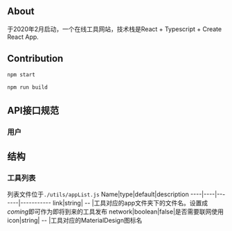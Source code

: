 ## About

于2020年2月启动，一个在线工具网站，技术栈是React + Typescript + Create React App.

## Contribution

```sh
npm start
```

```sh
npm run build
```

## API接口规范

### 用户
## 结构

### 工具列表

列表文件位于`./utils/appList.js`
Name|type|default|description
----|----|-------|-----------
link|string| -- |工具对应的app文件夹下的文件名。设置成*coming*即可作为即将到来的工具发布
network|boolean|false|是否需要联网使用
icon|string| -- |工具对应的MaterialDesign图标名
